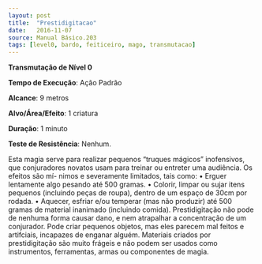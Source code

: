 ```yaml
---
layout: post
title:  "Prestidigitacao"
date:   2016-11-07
source: Manual Básico.203
tags: [level0, bardo, feiticeiro, mago, transmutacao]
---
```


**Transmutação de Nível 0**

**Tempo de Execução**: Ação Padrão

**Alcance**: 9 metros

**Alvo/Área/Efeito**: 1 criatura

**Duração**: 1 minuto

**Teste de Resistência**: Nenhum.

Esta magia serve para realizar pequenos “truques mágicos” inofensivos, que
conjuradores novatos usam para treinar ou
entreter uma audiência. Os efeitos são mí-
nimos e severamente limitados, tais como:
• Erguer lentamente algo pesando até
500 gramas.
• Colorir, limpar ou sujar itens pequenos (incluindo peças de roupa), dentro de
um espaço de 30cm por rodada.
• Aquecer, esfriar e/ou temperar (mas não produzir) até 500 gramas de material
inanimado (incluindo comida).
Prestidigitação não pode de nenhuma forma causar dano, e nem atrapalhar a
concentração de um conjurador. Pode criar pequenos objetos, mas eles parecem mal
feitos e artifciais, incapazes de enganar alguém. Materiais criados por prestidigitação
são muito frágeis e não podem ser usados como instrumentos, ferramentas, armas ou
componentes de magia.